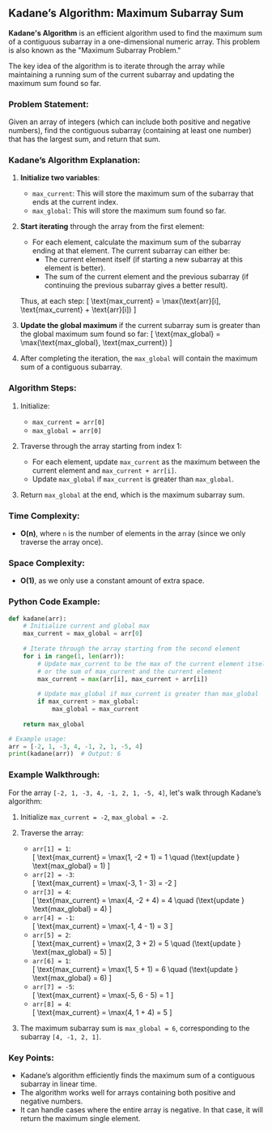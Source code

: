 ## Kadane’s Algorithm: Maximum Subarray Sum

**Kadane's Algorithm** is an efficient algorithm used to find the maximum sum of a contiguous subarray in a one-dimensional numeric array. This problem is also known as the "Maximum Subarray Problem."

The key idea of the algorithm is to iterate through the array while maintaining a running sum of the current subarray and updating the maximum sum found so far.

### Problem Statement:
Given an array of integers (which can include both positive and negative numbers), find the contiguous subarray (containing at least one number) that has the largest sum, and return that sum.

### Kadane’s Algorithm Explanation:

1. **Initialize two variables**:
   - `max_current`: This will store the maximum sum of the subarray that ends at the current index.
   - `max_global`: This will store the maximum sum found so far.

2. **Start iterating** through the array from the first element:
   - For each element, calculate the maximum sum of the subarray ending at that element. The current subarray can either be:
     - The current element itself (if starting a new subarray at this element is better).
     - The sum of the current element and the previous subarray (if continuing the previous subarray gives a better result).

   Thus, at each step:
   \[
   \text{max\_current} = \max(\text{arr}[i], \text{max\_current} + \text{arr}[i])
   \]
   
3. **Update the global maximum** if the current subarray sum is greater than the global maximum sum found so far:
   \[
   \text{max\_global} = \max(\text{max\_global}, \text{max\_current})
   \]

4. After completing the iteration, the `max_global` will contain the maximum sum of a contiguous subarray.

### Algorithm Steps:

1. Initialize:
   - `max_current = arr[0]`
   - `max_global = arr[0]`
   
2. Traverse through the array starting from index 1:
   - For each element, update `max_current` as the maximum between the current element and `max_current + arr[i]`.
   - Update `max_global` if `max_current` is greater than `max_global`.

3. Return `max_global` at the end, which is the maximum subarray sum.

### Time Complexity:
- **O(n)**, where `n` is the number of elements in the array (since we only traverse the array once).

### Space Complexity:
- **O(1)**, as we only use a constant amount of extra space.

### Python Code Example:

```python
def kadane(arr):
    # Initialize current and global max
    max_current = max_global = arr[0]
    
    # Iterate through the array starting from the second element
    for i in range(1, len(arr)):
        # Update max_current to be the max of the current element itself
        # or the sum of max_current and the current element
        max_current = max(arr[i], max_current + arr[i])
        
        # Update max_global if max_current is greater than max_global
        if max_current > max_global:
            max_global = max_current
    
    return max_global

# Example usage:
arr = [-2, 1, -3, 4, -1, 2, 1, -5, 4]
print(kadane(arr))  # Output: 6
```

### Example Walkthrough:
For the array `[-2, 1, -3, 4, -1, 2, 1, -5, 4]`, let's walk through Kadane’s algorithm:

1. Initialize `max_current = -2`, `max_global = -2`.
2. Traverse the array:
   - `arr[1] = 1`:  
     \[
     \text{max\_current} = \max(1, -2 + 1) = 1 \quad (\text{update } \text{max\_global} = 1)
     \]
   - `arr[2] = -3`:  
     \[
     \text{max\_current} = \max(-3, 1 - 3) = -2
     \]
   - `arr[3] = 4`:  
     \[
     \text{max\_current} = \max(4, -2 + 4) = 4 \quad (\text{update } \text{max\_global} = 4)
     \]
   - `arr[4] = -1`:  
     \[
     \text{max\_current} = \max(-1, 4 - 1) = 3
     \]
   - `arr[5] = 2`:  
     \[
     \text{max\_current} = \max(2, 3 + 2) = 5 \quad (\text{update } \text{max\_global} = 5)
     \]
   - `arr[6] = 1`:  
     \[
     \text{max\_current} = \max(1, 5 + 1) = 6 \quad (\text{update } \text{max\_global} = 6)
     \]
   - `arr[7] = -5`:  
     \[
     \text{max\_current} = \max(-5, 6 - 5) = 1
     \]
   - `arr[8] = 4`:  
     \[
     \text{max\_current} = \max(4, 1 + 4) = 5
     \]

3. The maximum subarray sum is `max_global = 6`, corresponding to the subarray `[4, -1, 2, 1]`.

### Key Points:
- Kadane’s algorithm efficiently finds the maximum sum of a contiguous subarray in linear time.
- The algorithm works well for arrays containing both positive and negative numbers.
- It can handle cases where the entire array is negative. In that case, it will return the maximum single element.
